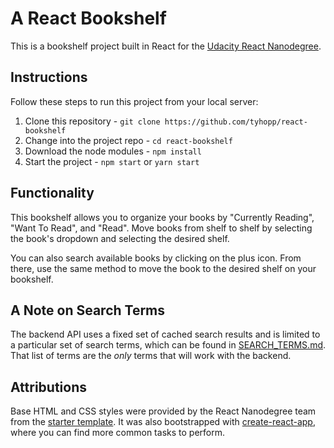 # A React Bookshelf

This is a bookshelf project built in React for the [Udacity React Nanodegree](https://www.udacity.com/course/react-nanodegree--nd019).

## Instructions

Follow these steps to run this project from your local server: 

1. Clone this repository - `git clone https://github.com/tyhopp/react-bookshelf`
2. Change into the project repo - `cd react-bookshelf`
3. Download the node modules - `npm install`
4. Start the project - `npm start` or `yarn start`

## Functionality

This bookshelf allows you to organize your books by "Currently Reading", "Want To Read", and "Read". Move books from shelf to shelf by selecting the book's dropdown and selecting the desired shelf. 

You can also search available books by clicking on the plus icon. From there, use the same method to move the book to the desired shelf on your bookshelf.

## A Note on Search Terms

The backend API uses a fixed set of cached search results and is limited to a particular set of search terms, which can be found in [SEARCH_TERMS.md](SEARCH_TERMS.md). That list of terms are the _only_ terms that will work with the backend.

## Attributions

Base HTML and CSS styles were provided by the React Nanodegree team from the [starter template](https://github.com/udacity/reactnd-project-myreads-starter). It was also bootstrapped with [create-react-app](https://github.com/facebookincubator/create-react-app/blob/master/packages/react-scripts/template/README.md), where you can find more common tasks to perform.

